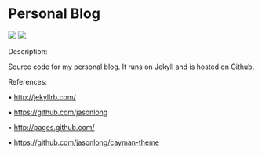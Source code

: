 # Personal Blog

[![](https://img.shields.io/github/issues/Navneet-Suresh/navneet-suresh.github.io.svg?style=flat-square)](https://github.com/Navneet-Suresh/navneet-suresh.github.io/issues/?utm_source=Links-Website&utm_medium=badge&utm_campaign=One-bio-link) [![](https://img.shields.io/github/license/Navneet-Suresh/navneet-suresh.github.io.svg?style=flat-square)](https://github.com/Navneet-Suresh/navneet-suresh.github.io/blob/master/LICENSE.md?utm_source=Links-Website&utm_medium=badge&utm_campaign=One-bio-link)

Description:

Source code for my personal blog. It runs on Jekyll and is hosted on Github.


References:

• http://jekyllrb.com/

• https://github.com/jasonlong

• http://pages.github.com/

• https://github.com/jasonlong/cayman-theme
